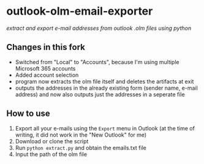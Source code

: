 # outlook-olm-email-exporter

*extract and export e-mail addresses from outlook .olm files using python*

## Changes in this fork
- Switched from "Local" to "Accounts", because I'm using multiple Microsoft 365 accounts
- Added account selection
- program now extracts the olm file itself and deletes the artifacts at exit
- outputs the addresses in the already existing form (sender name, e-mail address) and now also outputs just the addresses in a seperate file

## How to use
1. Export all your e-mails using the `Export` menu in Outlook (at the time of writing, it did not work in the "New Outlook" for me)
2. Download or clone the script
3. Run `python extract.py` and obtain the emails.txt file
4. Input the path of the olm file
